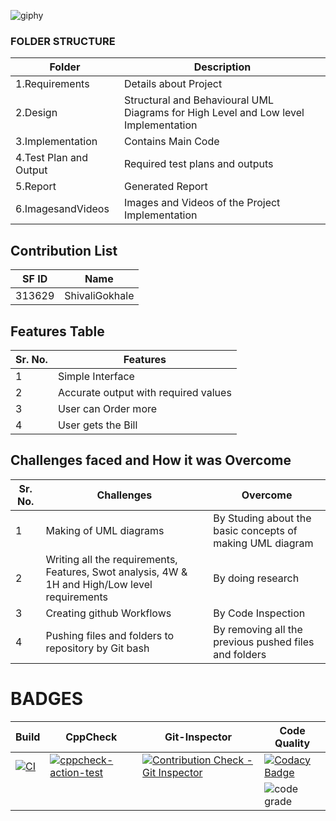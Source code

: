 ![giphy](https://user-images.githubusercontent.com/86190217/125442594-1ecb14c9-ed64-4bef-93bd-d601d11403e7.gif)
### FOLDER STRUCTURE
| Folder  | Description  |
|--- |--- |
| 1.Requirements | Details about Project |
| 2.Design | Structural and Behavioural UML Diagrams for High Level and Low level Implementation |
| 3.Implementation | Contains Main Code |
| 4.Test Plan and Output | Required test plans and outputs |
| 5.Report | Generated Report |
| 6.ImagesandVideos | Images and Videos of the Project Implementation |
## Contribution List
| SF ID  | Name          |
|---     |---            |
| 313629| ShivaliGokhale |
## Features Table
|Sr. No. | Features |
|--- |--- |
|1 | Simple Interface |
|2 | Accurate output with required values |
|3 | User can Order more |
|4| User gets the Bill |
## Challenges faced and How it was Overcome
| Sr. No. | Challenges | Overcome |
|--- |--- |--- |
|1 | Making of UML diagrams | By Studing about the basic concepts of making UML diagram |
|2 | Writing all the requirements, Features, Swot analysis, 4W & 1H and High/Low level requirements | By doing research |
|3 | Creating github Workflows | By Code Inspection |
|4 | Pushing files and folders to repository by Git bash | By removing all the previous pushed files and folders |
# BADGES 
|Build       |CppCheck      | Git-Inspector   | Code Quality|
|------------|--------------|-----------------|--------------|
|[![CI](https://github.com/ShivaliGokhale/MiniProject_shivali/actions/workflows/C%5CC++.yml/badge.svg)](https://github.com/ShivaliGokhale/MiniProject_shivali/actions/workflows/C%5CC++.yml)          |[![cppcheck-action-test](https://github.com/ShivaliGokhale/MiniProject_shivali/actions/workflows/cppcheck.yml/badge.svg)](https://github.com/ShivaliGokhale/MiniProject_shivali/actions/workflows/cppcheck.yml)      | [![Contribution Check - Git Inspector](https://github.com/ShivaliGokhale/MiniProject_shivali/actions/workflows/git_inspector.yml/badge.svg)](https://github.com/ShivaliGokhale/MiniProject_shivali/actions/workflows/git_inspector.yml)               | [![Codacy Badge](https://app.codacy.com/project/badge/Grade/ab20cb0afd60492693289c37cc226619)](https://www.codacy.com/gh/ShivaliGokhale/MiniProject_shivali/dashboard?utm_source=github.com&amp;utm_medium=referral&amp;utm_content=ShivaliGokhale/MiniProject_shivali&amp;utm_campaign=Badge_Grade)             |
|            |              |                 |  ![code grade](https://www.code-inspector.com/project/25047/score/svg)             |
